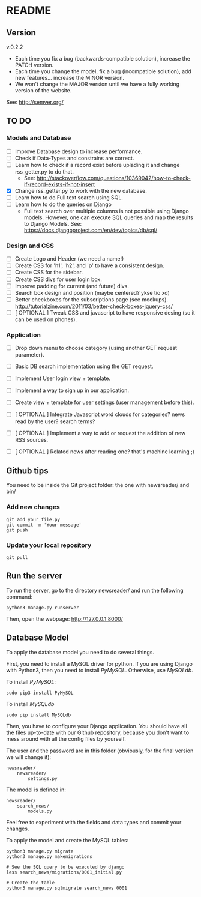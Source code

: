 # README

## Version

v.0.2.2

* Each time you fix a bug (backwards-compatible solution), increase the PATCH version.
* Each time you change the model, fix a bug (incompatible solution), add new features... increase the MINOR version.
* We won't change the MAJOR version until we have a fully working version of the website.

See: http://semver.org/



## TO DO

### Models and Database

- [ ] Improve Database design to increase performance.
- [ ] Check if Data-Types and constrains are correct.
- [ ] Learn how to check if a record exist before uplading it and change rss_getter.py to do that.
    - See: http://stackoverflow.com/questions/10369042/how-to-check-if-record-exists-if-not-insert
- [x] Change rss_getter.py to work with the new database.
- [ ] Learn how to do Full text search using SQL.
- [ ] Learn how to do the queries on Django
    - Full text search over multiple columns is not possible using Django models.
     However, one can execute SQL queries and map the results to Django Models. See: https://docs.djangoproject.com/en/dev/topics/db/sql/

### Design and CSS
- [ ] Create Logo and Header (we need a name!)
- [ ] Create CSS for 'h1', 'h2', and 'p' to have a consistent design.
- [ ] Create CSS for the sidebar.
- [ ] Create CSS divs for user login box.
- [ ] Improve padding for current (and future) divs.
- [ ] Search box design and position (maybe centered? ykse tio xd)
- [ ] Better checkboxes for the subscriptions page (see mockups). http://tutorialzine.com/2011/03/better-check-boxes-jquery-css/
- [ ] [ OPTIONAL ] Tweak CSS and javascript to have responsive desing (so it can be used on phones).

### Application
- [ ] Drop down menu to choose category (using another GET request parameter).  
- [ ] Basic DB search implementation using the GET request.
- [ ] Implement User login view + template.
- [ ] Implement a way to sign up in our application.
- [ ] Create view + template for user settings (user management before this).
- [ ] [ OPTIONAL ] Integrate Javascript word clouds for categories? news read by the user? search terms?
- [ ] [ OPTIONAL ] Implement a way to add or request the addition of new RSS sources.
- [ ] [ OPTIONAL ] Related news after reading one? that's machine learning ;)


## Github tips

You need to be inside the Git project folder: the one with newsreader/ and bin/

### Add new changes

```
git add your_file.py
git commit -m 'Your message'
git push
```

### Update your local repository

```
git pull
```

## Run the server

To run the server, go to the directory newsreader/ and run the following command:

```
python3 manage.py runserver
```

Then, open the webpage: http://127.0.0.1:8000/


## Database Model
To apply the database model you need to do several things.

First, you need to install a MySQL driver for python. If you are using Django with Python3,
then you need to install *PyMySQL*. Otherwise, use *MySQLdb*.

To install *PyMySQL*:

```
sudo pip3 install PyMySQL
```

To install *MySQLdb*

```
sudo pip install MySQLdb
```

Then, you have to configure your Django application. You should have all the files up-to-date
with our Github repository, because you don't want to mess around with all the config files by yourself.

The user and the password are in this folder (obviously, for the final version we will change it):

```
newsreader/
    newsreader/
        settings.py
```

The model is defined in:

```
newsreader/
    search_news/
        models.py
```

Feel free to experiment with the fields and data types and commit your changes.

To apply the model and create the MySQL tables:

```
python3 manage.py migrate
python3 manage.py makemigrations

# See the SQL query to be executed by django
less search_news/migrations/0001_initial.py

# Create the table
python3 manage.py sqlmigrate search_news 0001
```
